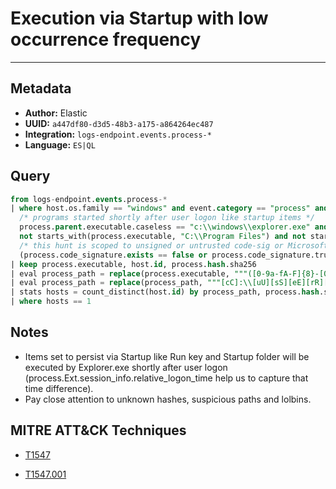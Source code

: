 # Execution via Startup with low occurrence frequency

---

## Metadata

- **Author:** Elastic
- **UUID:** `a447df80-d3d5-48b3-a175-a864264ec487`
- **Integration:** `logs-endpoint.events.process-*`
- **Language:** `ES|QL`

## Query

```sql
from logs-endpoint.events.process-*
| where host.os.family == "windows" and event.category == "process" and event.action == "start" and 
  /* programs started shortly after user logon like startup items */
  process.parent.executable.caseless == "c:\\windows\\explorer.exe" and process.Ext.session_info.relative_logon_time <= 100 and 
  not starts_with(process.executable, "C:\\Program Files") and not starts_with(process.executable, "C:\\Windows\\System32\\DriverStore\\FileRepository\\") and 
  /* this hunt is scoped to unsigned or untrusted code-sig or Microsoft signed binaries to not miss lolbins */
  (process.code_signature.exists == false or process.code_signature.trusted == false or starts_with(process.code_signature.subject_name, "Microsoft"))
| keep process.executable, host.id, process.hash.sha256
| eval process_path = replace(process.executable, """([0-9a-fA-F]{8}-[0-9a-fA-F]{4}-[0-9a-fA-F]{4}-[0-9a-fA-F]{4}-[0-9a-fA-F]{12}|ns[a-z][A-Z0-9]{3,4}\.tmp|DX[A-Z0-9]{3,4}\.tmp|7z[A-Z0-9]{3,5}\.tmp|[0-9\.\-\_]{3,})""", "")
| eval process_path = replace(process_path, """[cC]:\\[uU][sS][eE][rR][sS]\\[a-zA-Z0-9\.\-\_\$~' ]+\\""", "C:\\\\users\\\\user\\\\")
| stats hosts = count_distinct(host.id) by process_path, process.hash.sha256
| where hosts == 1
```

## Notes

- Items set to persist via Startup like Run key and Startup folder will be executed by Explorer.exe shortly after user logon (process.Ext.session_info.relative_logon_time help us to capture that time difference).
- Pay close attention to unknown hashes, suspicious paths and lolbins.
## MITRE ATT&CK Techniques

- [T1547](https://attack.mitre.org/techniques//T1547)

- [T1547.001](https://attack.mitre.org/techniques//T1547/001)
